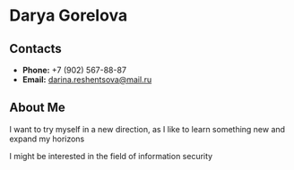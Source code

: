 # Darya Gorelova

## Contacts
* **Phone:** +7 (902) 567-88-87
* **Email:** darina.reshentsova@mail.ru

## About Me
I want to try myself in a new direction, as I like to learn something new and expand my horizons

I might be interested in the field of information security
